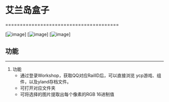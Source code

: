 # 艾兰岛盒子
=======================================

[![image](https://img.shields.io/badge/PyQt5-5.12.1-green.svg)]
[![image](https://img.shields.io/badge/python-3.7.2-blue.svg)]
[![image](https://img.shields.io/badge/pillow-6.0.0-yellow.svg)]

## 功能
----
1. 功能
    * 通过登录Workshop，获取QQ对应RailID后，可以直接浏览 ycp游戏、组件，以及yland存档文件。
    * 可打开对应文件夹
    * 可将选择的图片提取出每个像素的RGB 16进制值
